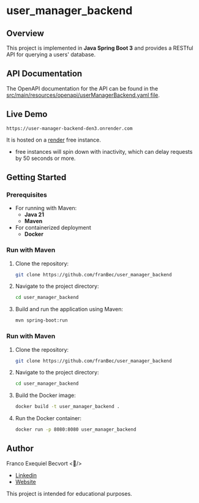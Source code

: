 # user_manager_backend

## Overview
This project is implemented in **Java Spring Boot 3** and provides a RESTful API for querying a users' database.

## API Documentation
The OpenAPI documentation for the API can be found in the [src/main/resources/openapi/userManagerBackend.yaml file](https://github.com/franBec/user_manager_backend/blob/main/src/main/resources/openapi/userManagerBackend.yaml).

## Live Demo
`https://user-manager-backend-den3.onrender.com`

It is hosted on a [render](https://dashboard.render.com/) free instance.
- free instances will spin down with inactivity, which can delay requests by 50 seconds or more.

## Getting Started

### Prerequisites
- For running with Maven:
  - **Java 21**
  - **Maven**
- For containerized deployment 
  - **Docker**

### Run with Maven
1. Clone the repository:
    ```bash
    git clone https://github.com/franBec/user_manager_backend
    ```
2. Navigate to the project directory:
    ```bash
    cd user_manager_backend
    ```
3. Build and run the application using Maven:
    ```bash
    mvn spring-boot:run
    ```
### Run with Maven
1. Clone the repository:
     ```bash
     git clone https://github.com/franBec/user_manager_backend
     ```
2. Navigate to the project directory:
    ```bash
    cd user_manager_backend
    ```
3. Build the Docker image:
    ```bash
    docker build -t user_manager_backend .
    ```
4. Run the Docker container:
     ```bash
     docker run -p 8080:8080 user_manager_backend
     ```

## Author
Franco Exequiel Becvort <🐤/>
- [Linkedin](https://www.linkedin.com/in/franco-becvort/)
- [Website](https://pollito.dev/)

This project is intended for educational purposes.
